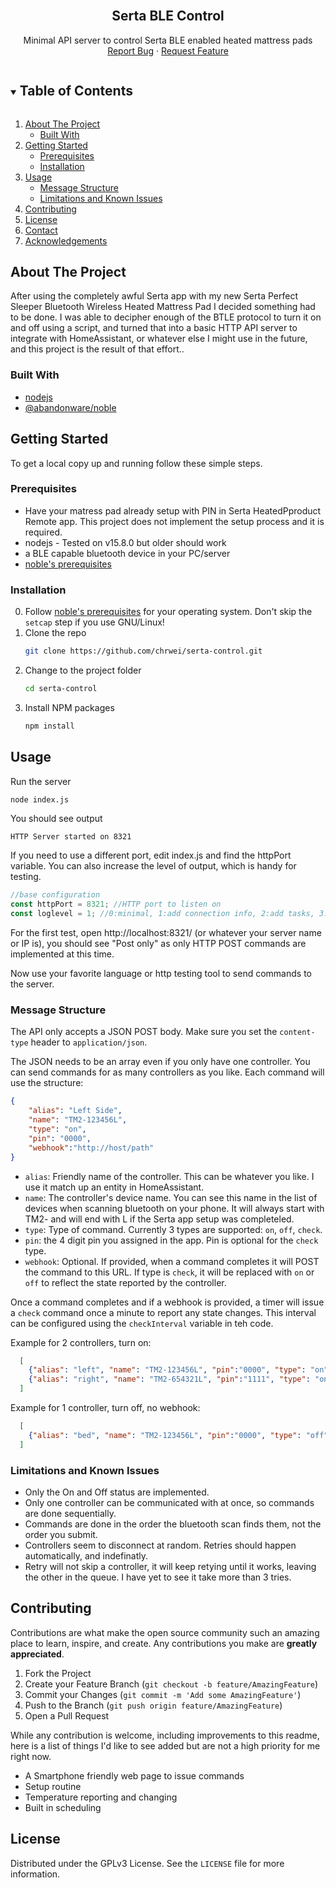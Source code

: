 <!-- PROJECT LOGO -->
<br />
<p align="center">
  <h2 align="center">Serta BLE Control</h2>

  <p align="center">
    Minimal API server to control Serta BLE enabled heated mattress pads
    <br />
    <a href="https://github.com/chrwei/serta-control/issues">Report Bug</a>
    ·
    <a href="https://github.com/chrwei/serta-control/issues">Request Feature</a>
  </p>
</p>



<!-- TABLE OF CONTENTS -->
<details open="open">
  <summary><h2 style="display: inline-block">Table of Contents</h2></summary>
  <ol>
    <li>
      <a href="#about-the-project">About The Project</a>
      <ul>
        <li><a href="#built-with">Built With</a></li>
      </ul>
    </li>
    <li>
      <a href="#getting-started">Getting Started</a>
      <ul>
        <li><a href="#prerequisites">Prerequisites</a></li>
        <li><a href="#installation">Installation</a></li>
      </ul>
    </li>
    <li>
        <a href="#usage">Usage</a>
      <ul>
        <li><a href="#message-structure">Message Structure</a></li>
        <li><a href="#limitations-and-known-issues">Limitations and Known Issues</a></li>
      </ul>
    </li>
    <li><a href="#contributing">Contributing</a></li>
    <li><a href="#license">License</a></li>
    <li><a href="#contact">Contact</a></li>
    <li><a href="#acknowledgements">Acknowledgements</a></li>
  </ol>
</details>



<!-- ABOUT THE PROJECT -->
## About The Project
After using the completely awful Serta app with my new Serta Perfect Sleeper Bluetooth Wireless Heated Mattress Pad I decided something had to be done.  I was able to decipher enough of the BTLE protocol to turn it on and off using a script, and turned that into a basic HTTP API server to integrate with HomeAssistant, or whatever else I might use in the future, and this project is the result of that effort..


### Built With

* [nodejs](https://nodejs.org/)
* [@abandonware/noble](https://github.com/abandonware/noble#readme)


<!-- GETTING STARTED -->
## Getting Started

To get a local copy up and running follow these simple steps.

### Prerequisites

* Have your matress pad already setup with PIN in Serta HeatedPproduct Remote app.  This project does not implement the setup process and it is required.
* nodejs - Tested on v15.8.0 but older should work
* a BLE capable bluetooth device in your PC/server
* [noble's prerequisites](https://github.com/abandonware/noble#prerequisites)

### Installation

0. Follow [noble's prerequisites](https://github.com/abandonware/noble#prerequisites) for your operating system.  Don't skip the `setcap` step if you use GNU/Linux!  
1. Clone the repo
   ```sh
   git clone https://github.com/chrwei/serta-control.git
   ```
2. Change to the project folder
   ```sh
   cd serta-control
   ```
3. Install NPM packages
   ```sh
   npm install
   ```


<!-- USAGE EXAMPLES -->
## Usage

Run the server
```sh
node index.js
```
You should see output 
```
HTTP Server started on 8321
```

If you need to use a different port, edit index.js and find the httpPort variable.  You can also increase the level of output, which is handy for testing.
```javascript
//base configuration
const httpPort = 8321; //HTTP port to listen on
const loglevel = 1; //0:minimal, 1:add connection info, 2:add tasks, 3:add command processing 
```
For the first test, open http://localhost:8321/ (or whatever your server name or IP is), you should see "Post only" as only HTTP POST commands are implemented at this time.

Now use your favorite language or http testing tool to send commands to the server.

### Message Structure

The API only accepts a JSON POST body.  Make sure you set the `content-type` header to `application/json`.

The JSON needs to be an array even if you only have one controller.  You can send commands for as many controllers as you like.  Each command will use the structure:
```json
{
    "alias": "Left Side", 
    "name": "TM2-123456L", 
    "type": "on",
    "pin": "0000", 
    "webhook":"http://host/path" 
}
```
* `alias`: Friendly name of the controller.  This can be whatever you like.  I use it match up an entity in HomeAssistant.
* `name`: The controller's device name.  You can see this name in the list of devices when scanning bluetooth on your phone.  It will always start with TM2- and will end with L if the Serta app setup was completeled.
* `type`: Type of command.  Currently 3 types are supported: `on`, `off`, `check`.
* `pin`: the 4 digit pin you assigned in the app.  Pin is optional for the `check` type.
* `webhook`: Optional.  If provided, when a command completes it will POST the command to this URL.  If type is `check`, it will be replaced with `on` or `off` to reflect the state reported by the controller.

Once a command completes and if a webhook is provided, a timer will issue a `check` command once a minute to report any state changes. This interval can be configured using the `checkInterval` variable in teh code. 

Example for 2 controllers, turn on:
```json
  [
    {"alias": "left", "name": "TM2-123456L", "pin":"0000", "type": "on" ,"webhook":"http://homeassistant.local:8123/api/webhook/sertastate" },
    {"alias": "right", "name": "TM2-654321L", "pin":"1111", "type": "on", "webhook":"http://homeassistant.local:8123/api/webhook/sertastate" }
  ]
```

Example for 1 controller, turn off, no webhook:
```json
  [
    {"alias": "bed", "name": "TM2-123456L", "pin":"0000", "type": "off" }
  ]
```

### Limitations and Known Issues

* Only the On and Off status are implemented.
* Only one controller can be communicated with at once, so commands are done sequentially.
* Commands are done in the order the bluetooth scan finds them, not the order you submit. 
* Controllers seem to disconnect at random.  Retries should happen automatically, and indefinatly.
* Retry will not skip a controller, it will keep retying until it works, leaving the other in the queue.  I have yet to see it take more than 3 tries.

<!-- CONTRIBUTING -->
## Contributing

Contributions are what make the open source community such an amazing place to learn, inspire, and create. Any contributions you make are **greatly appreciated**.

1. Fork the Project
2. Create your Feature Branch (`git checkout -b feature/AmazingFeature`)
3. Commit your Changes (`git commit -m 'Add some AmazingFeature'`)
4. Push to the Branch (`git push origin feature/AmazingFeature`)
5. Open a Pull Request

While any contribution is welcome, including improvements to this readme, here is a list of things I'd like to see added but are not a high priority for me right now.

* A Smartphone friendly web page to issue commands
* Setup routine
* Temperature reporting and changing
* Built in scheduling

<!-- LICENSE -->
## License

Distributed under the GPLv3 License. See the `LICENSE` file for more information.

